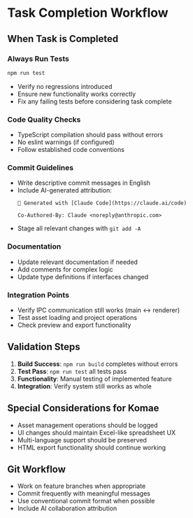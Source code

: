 # Task Completion Workflow

## When Task is Completed

### Always Run Tests
```bash
npm run test
```
- Verify no regressions introduced
- Ensure new functionality works correctly
- Fix any failing tests before considering task complete

### Code Quality Checks
- TypeScript compilation should pass without errors
- No eslint warnings (if configured)
- Follow established code conventions

### Commit Guidelines
- Write descriptive commit messages in English
- Include AI-generated attribution:
  ```
  🤖 Generated with [Claude Code](https://claude.ai/code)
  
  Co-Authored-By: Claude <noreply@anthropic.com>
  ```
- Stage all relevant changes with `git add -A`

### Documentation
- Update relevant documentation if needed
- Add comments for complex logic
- Update type definitions if interfaces changed

### Integration Points
- Verify IPC communication still works (main ↔ renderer)
- Test asset loading and project operations
- Check preview and export functionality

## Validation Steps
1. **Build Success**: `npm run build` completes without errors
2. **Test Pass**: `npm run test` all tests pass
3. **Functionality**: Manual testing of implemented feature
4. **Integration**: Verify system still works as whole

## Special Considerations for Komae
- Asset management operations should be logged
- UI changes should maintain Excel-like spreadsheet UX
- Multi-language support should be preserved
- HTML export functionality should continue working

## Git Workflow
- Work on feature branches when appropriate
- Commit frequently with meaningful messages
- Use conventional commit format when possible
- Include AI collaboration attribution